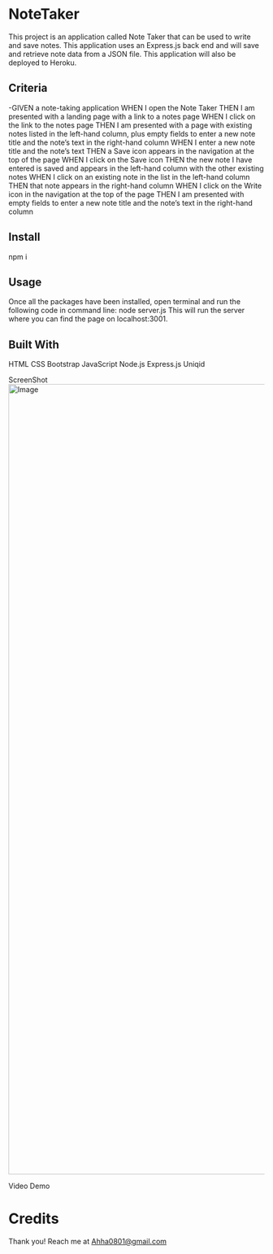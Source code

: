 # NoteTaker
This project is an application called Note Taker that can be used to write and save notes. This application uses an Express.js back end and will save and retrieve note data from a JSON file. This application will also be deployed to Heroku.

## Criteria 
-GIVEN a note-taking application
WHEN I open the Note Taker
THEN I am presented with a landing page with a link to a notes page
WHEN I click on the link to the notes page
THEN I am presented with a page with existing notes listed in the left-hand column, plus empty fields to enter a new note title and the note’s text in the right-hand column
WHEN I enter a new note title and the note’s text
THEN a Save icon appears in the navigation at the top of the page
WHEN I click on the Save icon
THEN the new note I have entered is saved and appears in the left-hand column with the other existing notes
WHEN I click on an existing note in the list in the left-hand column
THEN that note appears in the right-hand column
WHEN I click on the Write icon in the navigation at the top of the page
THEN I am presented with empty fields to enter a new note title and the note’s text in the right-hand column

## Install 
npm i

## Usage 

Once all the packages have been installed, open terminal and run the following code in command line: node server.js
This will run the server where you can find the page on localhost:3001. 

## Built With

HTML
CSS
Bootstrap
JavaScript
Node.js
Express.js
Uniqid

ScreenShot 
<img width="1555" alt="Image" src="https://github.com/Ahha0801/NoteTaker/assets/128229173/dd02b63d-0de3-4ac7-bc57-1392a9e7bc5a">

Video Demo 






# Credits 
Thank you! 
Reach me at Ahha0801@gmail.com 
